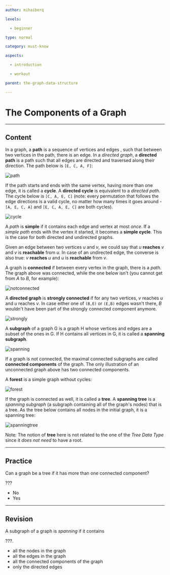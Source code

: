 ```yaml
---
author: mihaiberq

levels:

  - beginner

type: normal

category: must-know

aspects:

  - introduction

  - workout

parent: the-graph-data-structure

---
```


# The Components of a Graph

---
## Content

In a graph, a **path** is a sequence of vertices and edges , such that between two vertices in the path, there is an edge. In a *directed graph*, a **directed path** is a path such that all edges are directed and traversed along their direction. The path below is `[E, C, A, F]`:

![path](https://img.enkipro.com/4ab62c5093646cdf387c937f61f2a83a.png)

If the path starts and ends with the same vertex, having more than one edge, it is called a **cycle**. A **directed cycle** is equivalent to a *directed path*. The cycle below is `[C, A, E, C]` (note: every permutation that follows the edge directions is a valid cycle, no matter how many times it goes around - `[A, E, C, A]` and `[E, C, A, E, C]` are both cycles).

![cycle](https://img.enkipro.com/9d61467f8592f253b7c556ce50aeca28.png)

A *path* is **simple** if it contains each edge and vertex at most *once*. If a *simple path* ends with the vertex it started, it becomes a **simple cycle**. This is the case for both directed and undirected graphs.

Given an edge between two vertices *u* and *v*, we could say that *u* **reaches** *v* and *v* is **reachable** from *u*. In case of an undirected edge, the converse is also true: *v* **reaches** *u* and *u* is **reachable** from *v*.

A graph is **connected** if between every vertex in the graph, there is a *path*. The graph above was connected, while the one below isn't (you cannot get from *A* to *B*, for example):

![notconnected](https://img.enkipro.com/e59ce9c8052bc0aed3ef2ec9db706c1d.png)

A **directed graph** is **strongly connected** if for any two vertices, *v* reaches *u* and *u* reaches *v*. In case either one of `(B,E)` or `(E,B)` edges wasn't there, *B* wouldn't have been part of the strongly connected component anymore.

![strongly](https://img.enkipro.com/c5b0e80a6b40292bae6d30017577af51.png)

A **subgraph** of a graph G is a graph H whose vertices and edges are a subset of the ones in G. If H contains all vertices in G, it is called a **spanning subgraph**.

![spanning](https://img.enkipro.com/806d2b85d517b7e00e2f1d5fcb670173.png)

If a graph is not connected, the maximal connected subgraphs are called **connected components** of the graph. The only illustration of an unconnected graph above has two connected components.

A **forest** is a simple graph without cycles:

![forest](https://img.enkipro.com/89e3f6008d370b4091aaf1dd10ae9af6.png)

If the graph is connected as well, it is called a **tree**. A **spanning tree** is a *spanning subgraph* (a subgraph containing all of the graph's nodes) that is a tree. As the tree below contains all nodes in the initial graph, it is a spanning tree:

![spanningtree](https://img.enkipro.com/48d9282e1686cda71848ec61545ed099.png)


Note: The notion of **tree** here is not related to the one of the *Tree Data Type* since it *does not need* to have a root.

---
## Practice

Can a graph be a tree if it has more than one connected component?

???

* No
* Yes

---
## Revision

A subgraph of a graph is *spanning* if it contains

???.

* all the nodes in the graph
* all the edges in the graph
* all the connected components of the graph
* only the directed edges


